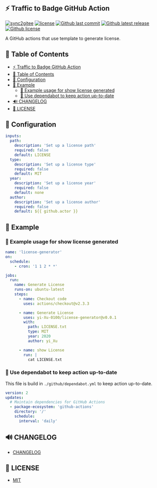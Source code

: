 ## ⚡️ Traffic to Badge GitHub Action

[![sync2gitee](https://github.com/yi-Xu-0100/license-generator/workflows/sync2gitee/badge.svg)](https://github.com/yi-Xu-0100/license-generator/actions?query=workflow%3Async2gitee)
[![license](https://github.com/yi-Xu-0100/license-generator/workflows/license/badge.svg)](https://github.com/yi-Xu-0100/license-generator/actions?query=workflow%3Alicense)
[![Github last commit](https://img.shields.io/github/last-commit/yi-Xu-0100/license-generator)](https://github.com/yi-Xu-0100/license-generator)
[![Github latest release](https://img.shields.io/github/v/release/yi-Xu-0100/license-generator)](https://github.com/yi-Xu-0100/license-generator/releases)
[![Github license](https://img.shields.io/github/license/yi-Xu-0100/license-generator)](./LICENSE)

A GitHub actions that use template to generate license.

## 🎨 Table of Contents

- [⚡️ Traffic to Badge GitHub Action](#️-traffic-to-badge-github-action)
- [🎨 Table of Contents](#-table-of-contents)
- [🚀 Configuration](#-configuration)
- [📝 Example](#-example)
  - [📝 Example usage for show license generated](#-example-usage-for-show-license-generated)
  - [📝 Use dependabot to keep action up-to-date](#-use-dependabot-to-keep-action-up-to-date)
- [🔊 CHANGELOG](#-changelog)
- [📄 LICENSE](#-license)

## 🚀 Configuration

```yaml
inputs:
  path:
    description: 'Set up a license path'
    required: false
    default: LICENSE
  type:
    description: 'Set up a license type'
    required: false
    default: MIT
  year:
    description: 'Set up a license year'
    required: false
    default: none
  author:
    description: 'Set up a license author'
    required: false
    default: ${{ github.actor }}
```

## 📝 Example

### 📝 Example usage for show license generated

```yaml
name: 'license-generator'
on:
  schedule:
    - cron: '1 1 2 * *'

jobs:
  run:
    name: Generate License
    runs-on: ubuntu-latest
    steps:
      - name: Checkout code
        uses: actions/checkout@v2.3.3

      - name: Generate License
        uses: yi-Xu-0100/license-generator@v0.0.1
        with:
          path: LICENSE.txt
          type: MIT
          year: 2020
          author: yi_Xu

      - name: show License
        run: |
          cat LICENSE.txt
```

### 📝 Use dependabot to keep action up-to-date

This file is build in `./github/dependabot.yml` to keep action up-to-date.

```yaml
version: 2
updates:
  # Maintain dependencies for GitHub Actions
  - package-ecosystem: 'github-actions'
    directory: '/'
    schedule:
      interval: 'daily'
```

## 🔊 CHANGELOG

- [CHANGELOG](./CHANGELOG.md)

## 📄 LICENSE

- [MIT](./LICENSE)
